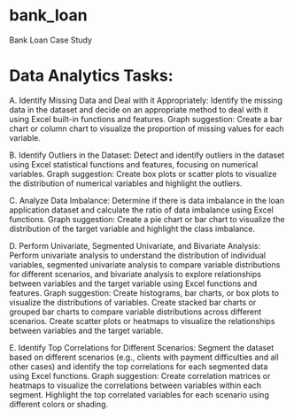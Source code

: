 # bank_loan
Bank Loan Case Study

# Data Analytics Tasks:

A. Identify Missing Data and Deal with it Appropriately: Identify the missing data in the dataset and decide on an appropriate method to deal with it using Excel built-in functions and features.
Graph suggestion: Create a bar chart or column chart to visualize the proportion of missing values for each variable.

B. Identify Outliers in the Dataset: Detect and identify outliers in the dataset using Excel statistical functions and features, focusing on numerical variables.
Graph suggestion: Create box plots or scatter plots to visualize the distribution of numerical variables and highlight the outliers.

C. Analyze Data Imbalance: Determine if there is data imbalance in the loan application dataset and calculate the ratio of data imbalance using Excel functions.
Graph suggestion: Create a pie chart or bar chart to visualize the distribution of the target variable and highlight the class imbalance.

D. Perform Univariate, Segmented Univariate, and Bivariate Analysis: Perform univariate analysis to understand the distribution of individual variables, segmented univariate analysis to compare variable distributions for different scenarios, and bivariate analysis to explore relationships between variables and the target variable using Excel functions and features.
Graph suggestion: Create histograms, bar charts, or box plots to visualize the distributions of variables. Create stacked bar charts or grouped bar charts to compare variable distributions across different scenarios. Create scatter plots or heatmaps to visualize the relationships between variables and the target variable.

E. Identify Top Correlations for Different Scenarios: Segment the dataset based on different scenarios (e.g., clients with payment difficulties and all other cases) and identify the top correlations for each segmented data using Excel functions.
Graph suggestion: Create correlation matrices or heatmaps to visualize the correlations between variables within each segment. Highlight the top correlated variables for each scenario using different colors or shading.
